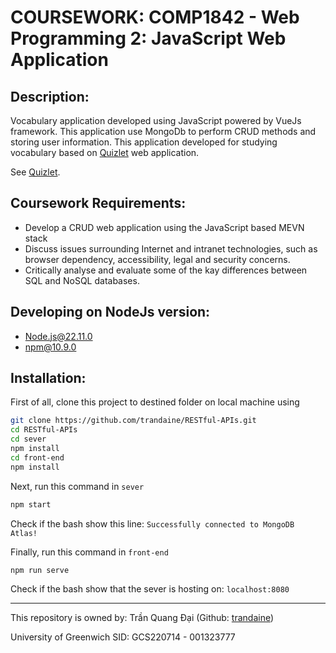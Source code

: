 # COURSEWORK: COMP1842 - Web Programming 2: JavaScript Web Application

## Description:
Vocabulary application developed using JavaScript powered by VueJs framework. This application use MongoDb to perform CRUD methods and storing user information. This application developed for studying vocabulary based on [Quizlet](https://quizlet.com/) web application. 

See [Quizlet](https://quizlet.com/).

## Coursework Requirements:
- Develop a CRUD web application using the JavaScript based MEVN stack
- Discuss issues surrounding Internet and intranet technologies, such as browser dependency, accessibility, legal and security concerns.
- Critically analyse and evaluate some of the kay differences between SQL and NoSQL databases.

## Developing on NodeJs version:
- Node.js@22.11.0
- npm@10.9.0


## Installation:
First of all, clone this project to destined folder on local machine using 

```bash
git clone https://github.com/trandaine/RESTful-APIs.git
cd RESTful-APIs
cd sever
npm install
cd front-end
npm install
```

Next, run this command in ```sever``` 

```bash
npm start
```
Check if the bash show this line: ```Successfully connected to MongoDB Atlas!```

Finally, run this command in ```front-end```

```bash
npm run serve
```

Check if the bash show that the sever is hosting on: ```localhost:8080```

-----
This repository is owned by: Trần Quang Đại (Github: [trandaine](github.com/trandaine))

University of Greenwich SID: GCS220714 - 001323777

